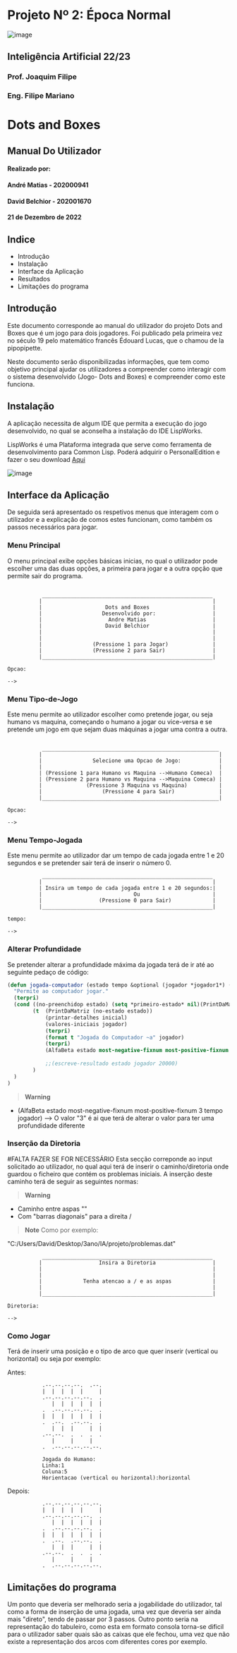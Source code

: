 # Projeto Nº 2: Época Normal
![image](https://user-images.githubusercontent.com/76535435/208324726-69dc1bec-cdeb-4446-b659-0055c1ddd4bc.png)
## Inteligência Artificial 22/23
### Prof. Joaquim Filipe
### Eng. Filipe Mariano

# Dots and Boxes
## Manual Do Utilizador
#### Realizado por:
#### André Matias - 202000941
#### David Belchior - 202001670
#### 21 de Dezembro de 2022

## Indice

* Introdução
* Instalação
* Interface da Aplicação
* Resultados
* Limitações do programa

## Introdução
Este documento corresponde ao manual do utilizador do projeto Dots and Boxes que é um jogo para dois jogadores. Foi publicado pela primeira vez no século 19 pelo matemático francês Édouard Lucas, que o chamou de la pipopipette.

Neste documento serão disponibilizadas informações, que tem como objetivo principal ajudar os utilizadores a compreender 
como interagir com o sistema desenvolvido (Jogo- Dots and Boxes) e compreender como este funciona.

## Instalação

A aplicação necessita de algum IDE que permita a execução do jogo desenvolvido, no qual se aconselha a instalação do IDE LispWorks.

LispWorks é uma Plataforma integrada que serve como ferramenta de desenvolvimento para Common Lisp. Poderá adquirir o PersonalEdition e fazer o seu download [Aqui](http://www.lispworks.com/products/lispworks.html)

![image](https://user-images.githubusercontent.com/76535435/208490754-d3c80aa9-4556-4fae-87b5-a5c755f775ab.png)


## Interface da Aplicação

De seguida será apresentado os respetivos menus que interagem com o utilizador e a explicação de comos estes funcionam, como também os passos necessários para jogar.

### Menu Principal

O menu principal exibe opções básicas inicias, no qual o utilizador pode escolher uma das duas opções, a primeira para jogar e a outra opção que permite sair do programa.

```

           ______________________________________________________
          |                                                      |
          |                    Dots and Boxes                    |
          |                   Desenvolvido por:                  |
          |                     Andre Matias                     |
          |                    David Belchior                    |
          |                                                      |
          |                                                      |
          |                (Pressione 1 para Jogar)              |
          |                (Pressione 2 para Sair)               |
          |______________________________________________________|

Opcao:

--> 

```

### Menu Tipo-de-Jogo

Este menu permite ao utilizador escolher como pretende jogar, ou seja humano vs maquina, começando o  humano a jogar ou vice-versa e se pretende um jogo em que sejam duas máquinas a jogar uma contra a outra.

```

           ________________________________________________________
          |                                                        |
          |                Selecione uma Opcao de Jogo:            |
          |                                                        |
          | (Pressione 1 para Humano vs Maquina -->Humano Comeca)  |
          | (Pressione 2 para Humano vs Maquina -->Maquina Comeca) |
          |              (Pressione 3 Maquina vs Maquina)          |
          |                   (Pressione 4 para Sair)              |
          |________________________________________________________|

Opcao:

--> 

```

### Menu Tempo-Jogada

Este menu permite ao utilizador dar um tempo de cada jogada entre 1 e 20 segundos e se pretender sair terá de inserir o 
número 0.

```
           ______________________________________________________
          |                                                      |
          | Insira um tempo de cada jogada entre 1 e 20 segundos:|
          |                             Ou                       |
          |                  (Pressione 0 para Sair)             |
          |______________________________________________________|

tempo:

--> 

```

### Alterar Profundidade
Se pretender alterar a profundidade máxima da jogada terá de ir até ao seguinte pedaço de código:

```lisp
(defun jogada-computador (estado tempo &optional (jogador *jogador1*) (inicial t))
  "Permite ao computador jogar."
  (terpri)
  (cond ((no-preenchidop estado) (setq *primeiro-estado* nil)(PrintDaMatriz (no-estado estado)))
        (t  (PrintDaMatriz (no-estado estado))
            (printar-detalhes inicial)
            (valores-iniciais jogador)
            (terpri)
            (format t "Jogada do Computador ~a" jogador)
            (terpri)
            (AlfaBeta estado most-negative-fixnum most-positive-fixnum 3 tempo jogador)
            
            ;;(escreve-resultado estado jogador 20000)
        )
  ) 
)

```

> **Warning**
* (AlfaBeta estado most-negative-fixnum most-positive-fixnum 3 tempo jogador) --> O valor "3" é ai que terá de alterar o 
valor para ter uma profundidade diferente


### Inserção da Diretoria
#FALTA FAZER SE FOR NECESSÁRIO
Esta secção correponde ao input solicitado ao utilizador, no qual aqui terá de inserir o caminho/diretoria onde guardou o ficheiro que contém os problemas iniciais.
A inserção deste caminho terá de seguir as seguintes normas:

> **Warning**
* Caminho entre aspas ""
* Com "barras diagonais" para a direita /

> **Note**
Como por exemplo:

"C:/Users/David/Desktop/3ano/IA/projeto/problemas.dat"


```
           ______________________________________________________
          |                  Insira a Diretoria                  |
          |                                                      |
          |                                                      |
          |             Tenha atencao a / e as aspas             |
          |                                                      |
          |______________________________________________________|

Diretoria:

-->

```

### Como Jogar
Terá de inserir uma posição e o tipo de arco que quer inserir (vertical ou horizontal) ou seja por exemplo:

Antes:
```
           .--.--.--.--.  .--.
           |  |  |  |  |     |  
           .--.--.--.--.--.  .
              |  |  |  |  |  |  
           .  .--.--.--.--.  .
           |  |  |  |  |  |  |  
           .  .--.  .--.--.  .
              |  |  |     |  |  
           .--.--.  .  .  .  .
              |     |     |     
           .  .--.--.--.--.--.

           Jogada do Humano:
           Linha:1
           Coluna:5
           Horientacao (vertical ou horizontal):horizontal
```

Depois:
```
           .--.--.--.--.--.--.
           |  |  |  |  |     |  
           .--.--.--.--.--.  .
              |  |  |  |  |  |  
           .  .--.--.--.--.  .
           |  |  |  |  |  |  |  
           .  .--.  .--.--.  .
              |  |  |     |  |  
           .--.--.  .  .  .  .
              |     |     |     
           .  .--.--.--.--.--.

```


## Limitações do programa
Um ponto que deveria ser melhorado seria a jogabilidade do utilizador, tal como a forma de inserção de uma jogada, uma vez 
que deveria ser ainda mais "direto", tendo de passar por 3 passos. Outro ponto seria na representação do tabuleiro, como 
esta em formato consola torna-se dificil para o utilizador saber quais são as caixas que ele fechou, uma vez que não existe 
a representação dos arcos com diferentes cores por exemplo.





